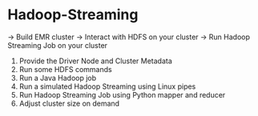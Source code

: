 # Hadoop-Streaming

-> Build EMR cluster
-> Interact with HDFS on your cluster
-> Run Hadoop Streaming Job on your cluster

1. Provide the Driver Node and Cluster Metadata
2. Run some HDFS commands
3. Run a Java Hadoop job
4. Run a simulated Hadoop Streaming using Linux pipes
5. Run Hadoop Streaming Job using Python mapper and reducer
6. Adjust cluster size on demand
